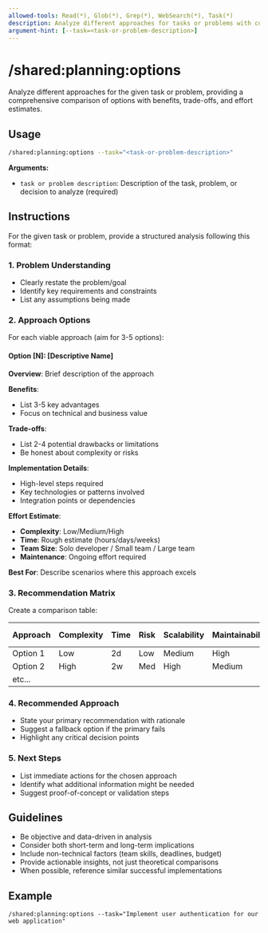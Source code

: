 ```yaml
---
allowed-tools: Read(*), Glob(*), Grep(*), WebSearch(*), Task(*)
description: Analyze different approaches for tasks or problems with comprehensive comparisons and effort estimates
argument-hint: [--task=<task-or-problem-description>]
---
```


# /shared:planning:options

Analyze different approaches for the given task or problem, providing a comprehensive comparison of options with benefits, trade-offs, and effort estimates.

## Usage

```bash
/shared:planning:options --task="<task-or-problem-description>"
```

**Arguments:**

- `task or problem description`: Description of the task, problem, or decision to analyze (required)

## Instructions

For the given task or problem, provide a structured analysis following this format:

### 1. Problem Understanding

- Clearly restate the problem/goal
- Identify key requirements and constraints
- List any assumptions being made

### 2. Approach Options

For each viable approach (aim for 3-5 options):

#### Option [N]: [Descriptive Name]

**Overview**: Brief description of the approach

**Benefits**:

- List 3-5 key advantages
- Focus on technical and business value

**Trade-offs**:

- List 2-4 potential drawbacks or limitations
- Be honest about complexity or risks

**Implementation Details**:

- High-level steps required
- Key technologies or patterns involved
- Integration points or dependencies

**Effort Estimate**:

- **Complexity**: Low/Medium/High
- **Time**: Rough estimate (hours/days/weeks)
- **Team Size**: Solo developer / Small team / Large team
- **Maintenance**: Ongoing effort required

**Best For**: Describe scenarios where this approach excels

### 3. Recommendation Matrix

Create a comparison table:

| Approach | Complexity | Time | Risk | Scalability | Maintainability | Overall Score |
| -------- | ---------- | ---- | ---- | ----------- | --------------- | ------------- |
| Option 1 | Low        | 2d   | Low  | Medium      | High            | 7/10          |
| Option 2 | High       | 2w   | Med  | High        | Medium          | 6/10          |
| etc...   |            |      |      |             |                 |               |

### 4. Recommended Approach

- State your primary recommendation with rationale
- Suggest a fallback option if the primary fails
- Highlight any critical decision points

### 5. Next Steps

- List immediate actions for the chosen approach
- Identify what additional information might be needed
- Suggest proof-of-concept or validation steps

## Guidelines

- Be objective and data-driven in analysis
- Consider both short-term and long-term implications
- Include non-technical factors (team skills, deadlines, budget)
- Provide actionable insights, not just theoretical comparisons
- When possible, reference similar successful implementations

## Example

```
/shared:planning:options --task="Implement user authentication for our web application"
```
